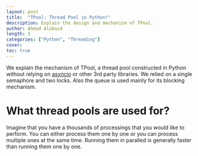```yaml
---
layout: post
title:  "TPool: Thread Pool in Python!"
description: Explain the design and mechanism of TPool. 
author: Ahmad Alobaid
length: 5
categories: ["Python", "Threading"]
cover: 
toc: true
---
```



We explain the mechanism of TPool, a thread pool constructed in Python without relying on [asyncio](https://docs.python.org/3/library/asyncio.html) or other 3rd party libraries. We relied on a single semaphore and two locks. Also the queue is used mainly for its blocking mechanism.


# What thread pools are used for?

Imagine that you have a thousands of processings that you would like to perform. You can either process them one by 
one or you can process multiple ones at the same time. Running them in paralled is generally faster than running them one by one.
